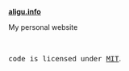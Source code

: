 **[aligu.info](https://aligu.info)**

My personal website

<br>

<samp>code is licensed under <a href='./LICENSE'>MIT</a></samp>.
